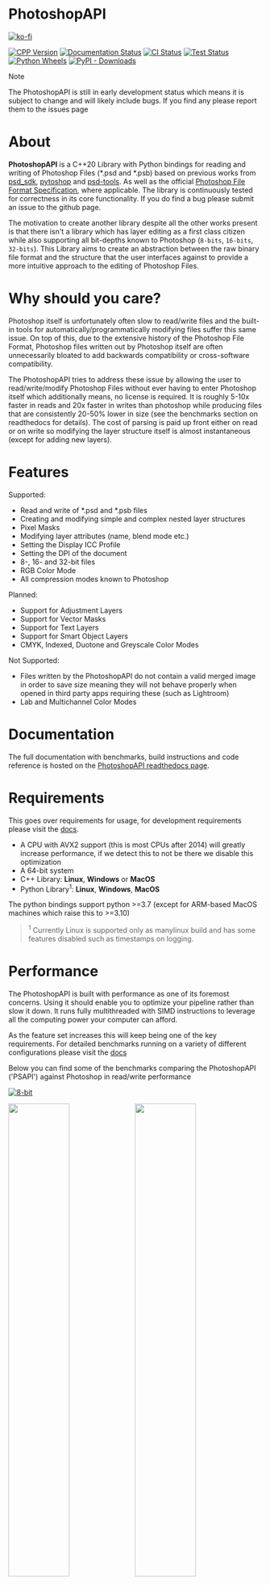 # PhotoshopAPI

[![ko-fi](https://ko-fi.com/img/githubbutton_sm.svg)](https://ko-fi.com/Q5Q4TYALW)


[![CPP Version](https://img.shields.io/badge/language-C%2B%2B20-blue.svg)](https://isocpp.org/)
[![Documentation Status](https://readthedocs.org/projects/photoshopapi/badge/?version=latest)](https://photoshopapi.readthedocs.io/en/latest/?badge=latest)
[![CI Status](https://github.com/EmilDohne/PhotoshopAPI/actions/workflows/cmake-build.yml/badge.svg)](https://github.com/EmilDohne/PhotoshopAPI/actions/workflows/cmake-build.yml)
[![Test Status](https://github.com/EmilDohne/PhotoshopAPI/actions/workflows/cmake-test.yml/badge.svg)](https://github.com/EmilDohne/PhotoshopAPI/actions/workflows/cmake-test.yml)
[![Python Wheels](https://github.com/EmilDohne/PhotoshopAPI/actions/workflows/build-wheels.yml/badge.svg)](https://github.com/EmilDohne/PhotoshopAPI/actions/workflows/build-wheels.yml)
[![PyPI - Downloads](https://img.shields.io/pypi/pyversions/PhotoshopAPI)](https://pypi.org/project/PhotoshopAPI/)



> [!NOTE]
> The PhotoshopAPI is still in early development status which means it is subject to change and will likely include bugs. If you find any please report them to the issues page

About
=========

**PhotoshopAPI** is a C++20 Library with Python bindings for reading and writing of Photoshop Files (*.psd and *.psb) based on previous works from [psd_sdk](https://github.com/MolecularMatters/psd_sdk>),
[pytoshop](https://github.com/mdboom/pytoshop) and [psd-tools](https://github.com/psd-tools/psd-tools>). As well as the official 
[Photoshop File Format Specification](https://web.archive.org/web/20231122064257/https://www.adobe.com/devnet-apps/photoshop/fileformatashtml/), where applicable.
The library is continuously tested for correctness in its core functionality. If you do find a bug
please submit an issue to the github page.

The motivation to create another library despite all the other works present is that there isn't a library which has layer editing as a first class citizen while also supporting 
all bit-depths known to Photoshop (``8-bits``, ``16-bits``, ``32-bits``). This Library aims to create an abstraction between the raw binary file format and the structure that the user interfaces
against to provide a more intuitive approach to the editing of Photoshop Files. 

Why should you care?
====================

Photoshop itself is unfortunately often slow to read/write files and the built-in tools for automatically/programmatically modifying files suffer this same issue. On top of this, due to the 
extensive history of the Photoshop File Format, Photoshop files written out by Photoshop itself are often unnecessarily bloated to add backwards compatibility or cross-software compatibility.

The PhotoshopAPI tries to address these issue by allowing the user to read/write/modify Photoshop Files without ever having to enter Photoshop itself which additionally means, no license 
is required. It is roughly 5-10x faster in reads and 20x faster in writes than photoshop while producing files that are consistently 20-50% lower in size (see the benchmarks section on readthedocs for details).
The cost of parsing is paid up front either on read or on write so modifying the layer structure itself is almost instantaneous (except for adding new layers).


Features
=========

Supported:
- Read and write of \*.psd and \*.psb files
- Creating and modifying simple and complex nested layer structures
- Pixel Masks
- Modifying layer attributes (name, blend mode etc.)
- Setting the Display ICC Profile
- Setting the DPI of the document
- 8-, 16- and 32-bit files
- RGB Color Mode
- All compression modes known to Photoshop

Planned:
- Support for Adjustment Layers
- Support for Vector Masks
- Support for Text Layers
- Support for Smart Object Layers
- CMYK, Indexed, Duotone and Greyscale Color Modes

Not Supported:
- Files written by the PhotoshopAPI do not contain a valid merged image in order to save size meaning they will not behave properly when opened in
    third party apps requiring these (such as Lightroom)
- Lab and Multichannel Color Modes 


Documentation
===============

The full documentation with benchmarks, build instructions and code reference is hosted on the [PhotoshopAPI readthedocs page](https://photoshopapi.readthedocs.io/).


Requirements
=============

This goes over requirements for usage, for development requirements please visit the [docs](https://photoshopapi.readthedocs.io/).

- A CPU with AVX2 support (this is most CPUs after 2014) will greatly increase performance, if we detect this to not be there we disable this optimization
- A 64-bit system
- C++ Library: **Linux**, **Windows** or **MacOS**
- Python Library<sup>1</sup>: **Linux**, **Windows**, **MacOS**

The python bindings support python >=3.7 (except for ARM-based MacOS machines which raise this to >=3.10)

> <sup>1</sup> Currently Linux is supported only as manylinux build and has some features disabled such as timestamps on logging.

Performance
===========

The PhotoshopAPI is built with performance as one of its foremost concerns. Using it should enable you to optimize your pipeline rather than slow it down. It runs fully multithreaded with 
SIMD instructions to leverage all the computing power your computer can afford. 

As the feature set increases this will keep being one of the key requirements.
For detailed benchmarks running on a variety of different configurations please visit the [docs](https://photoshopapi.readthedocs.io/)

Below you can find some of the benchmarks comparing the PhotoshopAPI ('PSAPI') against Photoshop in read/write performance

[![8-bit](docs/doxygen/images/benchmarks/Ryzen_9_5950x/8-bit_graphs.png)](https://photoshopapi.readthedocs.io/en/latest/benchmarks.html)


<img src="docs/doxygen/images/benchmarks/Ryzen_9_5950x/16-bit_graphs.png" width="49%"/>
<img src="docs/doxygen/images/benchmarks/Ryzen_9_5950x/32-bit_graphs.png" width="49%"/>

Python Wrapper
==============

The PhotoshopAPI comes with fully fledged Python bindings which can be simply installed using

```
$ py -m pip install PhotoshopAPI
```

alternatively the wheels can be downloaded from the Releases page. For examples on how to use the python bindings please refer to the Python Bindings section on [Readthedocs](https://photoshopapi.readthedocs.io/en/latest/index.html) or check out the PhotoshopExamples/ directory on
the github page which includes fully fledged python examples.


Quickstart
==========

The primary struct to familiarize yourself with when using the PhotoshopAPI is the LayeredFile as well as all its Layer derivatives (such as ImageLayer and 
GroupLayer), all of these are template structs for each of the available bit depths. 

To get a feel of what is possible with the API as well as how to use it please refer to ``PhotoshopExample/`` directory. To familiarize
yourself with the main concepts, as well as recommended workflows check out the [docs](https://photoshopapi.readthedocs.io/) or the [examples](https://github.com/EmilDohne/PhotoshopAPI/tree/master/PhotoshopExamples).

If more fine grained control over the binary structure is necessary, one can modify the PhotoshopFile which is what is parsed by the API internally.
Do keep in mind that this requires a deep understanding of how the Photoshop File Format works. 

Below is a minimal example to get started with opening a PhotoshopFile, removing some layer, and writing the file back out to disk:

### C++ 

```cpp	
using namespace PhotoshopAPI;

// Initialize an 8-bit layeredFile. This must match the bit depth of the PhotoshopFile.
// To initialize this programmatically please refer to the ExtendedSignature example
LayeredFile<bpp8_t> layeredFile = LayeredFile<bpp8_t>::read("InputFile.psd");

// Do some operation, in this case delete
layeredFile.removeLayer("SomeGroup/SomeNestedLayer");	

// One could write out to .psb instead if wanted and the PhotoshopAPI will take 
// care of any conversion internally
LayeredFile<bpp8_t>::write(std::move(layeredFile), "OutputFile.psd");
```

### Python

```py
import psapi

# Read the layered_file using the LayeredFile helper class, this returns a 
# psapi.LayeredFile_*bit object with the appropriate bit-depth
layered_file = psapi.LayeredFile.read("InputFile.psd")

# Do some operation, in this case delete
layered_file.remove_layer()

# Write back out to disk
layered_file.write("OutFile.psd")
```

The same code for reading and writing can also be used to for example `LayeredFile::moveLayer` or `LayeredFile::addLayer` as well as extracting any image data
